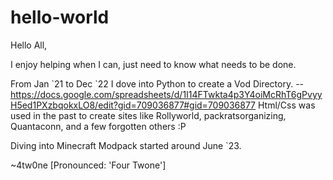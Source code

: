 # hello-world

Hello All,

I enjoy helping when I can, just need to know what needs to be done. 

From Jan \`21 to Dec \`22 I dove into Python to create a Vod Directory.
-- https://docs.google.com/spreadsheets/d/1I14FTwkta4p3Y4oiMcRhT6gPvyyH5ed1PXzbqokxLO8/edit?gid=709036877#gid=709036877
Html/Css was used in the past to create sites like Rollyworld, packratsorganizing, Quantaconn, and a few forgotten others :P

Diving into Minecraft Modpack started around June \`23.

~4tw0ne [Pronounced: 'Four Twone']

